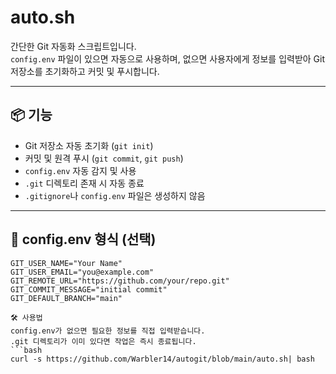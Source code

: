 # auto.sh

간단한 Git 자동화 스크립트입니다.  
`config.env` 파일이 있으면 자동으로 사용하며, 없으면 사용자에게 정보를 입력받아 Git 저장소를 초기화하고 커밋 및 푸시합니다.

---

## 📦 기능

- Git 저장소 자동 초기화 (`git init`)
- 커밋 및 원격 푸시 (`git commit`, `git push`)
- `config.env` 자동 감지 및 사용
- `.git` 디렉토리 존재 시 자동 종료
- `.gitignore`나 `config.env` 파일은 생성하지 않음

---

## 📄 config.env 형식 (선택)

```env
GIT_USER_NAME="Your Name"
GIT_USER_EMAIL="you@example.com"
GIT_REMOTE_URL="https://github.com/your/repo.git"
GIT_COMMIT_MESSAGE="initial commit"
GIT_DEFAULT_BRANCH="main"

🛠 사용법
config.env가 없으면 필요한 정보를 직접 입력받습니다.
.git 디렉토리가 이미 있다면 작업은 즉시 종료됩니다.
```bash
curl -s https://github.com/Warbler14/autogit/blob/main/auto.sh| bash
```
